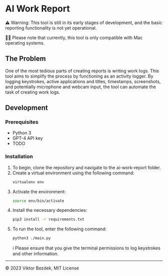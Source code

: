# AI Work Report

⚠️ Warning: This tool is still in its early stages of development, and the basic reporting functionality is not yet operational.

👨‍💻 Please note that currently, this tool is only compatible with Mac operating systems.

## The Problem

One of the most tedious parts of creating reports is writing work logs. This tool aims to simplify the process by functioning as an activity logger. By logging keystrokes, active applications and titles, timestamps, screenshots, and potentially microphone and webcam input, the tool can automate the task of creating work logs.

## Development

### Prerequisites

- Python 3
- GPT-4 API key
- TODO

### Installation

1. To begin, clone the repository and navigate to the ai-work-report folder.
2. Create a virtual environment using the following command:
	```sh
	virtualenv env
	```
3. Activate the environment:
	```sh
	source env/bin/activate
	```
4. Install the necessary dependencies:
	```sh
	pip3 install -r requirements.txt
	```
5. To run the tool, enter the following command:
	```sh
	python3 ./main.py
	```
	ℹ️ Please ensure that you give the terminal permissions to log keystrokes and other information.

---

© 2023 Viktor Bezdek, MIT License
